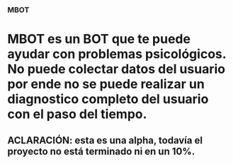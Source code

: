 ### MBOT
# MBOT es un BOT que te puede ayudar con problemas psicológicos. No puede colectar datos del usuario por ende no se puede realizar un diagnostico completo del usuario con el paso del tiempo.
## ACLARACIÓN: esta es una alpha, todavía el proyecto no está terminado ni en un 10%.